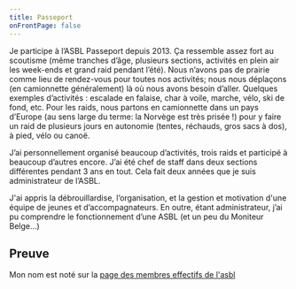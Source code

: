```yaml
---
title: Passeport
onFrontPage: false
---
```


Je participe à l’ASBL Passeport depuis 2013. Ça ressemble assez fort au scoutisme (même tranches d’âge, plusieurs sections, activités en plein air les week-ends et grand raid pendant l’été). Nous n’avons pas de prairie comme lieu de rendez-vous pour toutes nos activités; nous nous déplaçons (en camionnette généralement) là où nous avons besoin d’aller. Quelques exemples d’activités : escalade en falaise, char à voile, marche, vélo, ski de fond, etc.
Pour les raids, nous partons en camionnette dans un pays d’Europe (au sens large du terme: la Norvège est très prisée !) pour y faire un raid de plusieurs jours en autonomie (tentes, réchauds, gros sacs à dos), à pied, vélo ou canoë.

J’ai personnellement organisé beaucoup d’activités, trois raids et participé à beaucoup d’autres encore. J’ai été chef de staff dans deux sections différentes pendant 3 ans en tout. Cela fait deux années que je suis administrateur de l’ASBL.

J'ai appris la débrouillardise, l’organisation, et la gestion et motivation d'une équipe de jeunes et d’accompagnateurs. En outre, étant administrateur, j’ai pu comprendre le fonctionnement d’une ASBL (et un peu du Moniteur Belge…)

<!--more-->
## Preuve
Mon nom est noté sur la [page des membres effectifs de l'asbl](http://garcons.passeportasbl.be/presentation/membres-effectifs/)

